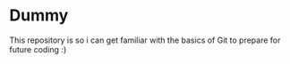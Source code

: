 # Dummy

This repository is so i can get familiar with the basics of Git to prepare for future coding :)
